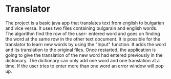 # Translator
The project is a basic java app that translates text from english to bulgarian and vice versa. 
It uses two files containing bulgarain and english words. The algorithm find the row of the user- entered word and goes on finding the word at the same row in the other text document. 
It is possible for the translator to learn new words by using the "Input" function. It adds the word and its translation to the original files. 
Once restarted, the application is going to give the translation of the new word had entered previously in the dictionary. 
The dictionary can only add one word and one translation at a time. If the user tries to enter more than one word 
an error window will pop up. 
